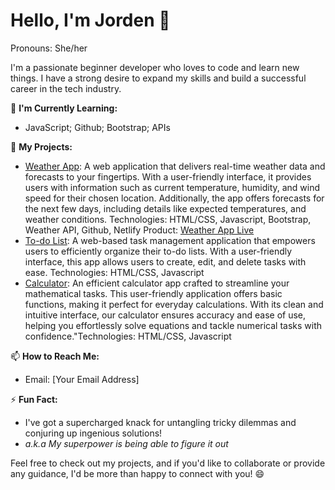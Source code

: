 # Hello, I'm Jorden 👋
Pronouns: She/her

I'm a passionate beginner developer who loves to code and learn new things. I have a strong desire to expand my skills and build a successful career in the tech industry.

🌱 **I'm Currently Learning:**
- JavaScript; Github; Bootstrap; APIs 


🚀 **My Projects:**
- [Weather App](https://github.com/xjordeen/Weather-App): A web application that delivers real-time weather data and forecasts to your fingertips. With a user-friendly interface, it provides users with information such as current temperature, humidity, and wind speed for their chosen location. Additionally, the app offers forecasts for the next few days, including details like expected temperatures, and weather conditions. Technologies: HTML/CSS, Javascript, Bootstrap, Weather API, Github, Netlify Product: [Weather App Live](https://harmonious-dango-a955c4.netlify.app/) 
- [To-do List](https://github.com/xjordeen/To-do-List): A web-based task management application that empowers users to efficiently organize their to-do lists. With a user-friendly interface, this app allows users to create, edit, and delete tasks with ease. Technologies: HTML/CSS, Javascript
- [Calculator](https://github.com/xjordeen/Calculator): An efficient calculator app crafted to streamline your mathematical tasks. This user-friendly application offers basic functions, making it perfect for everyday calculations. With its clean and intuitive interface, our calculator ensures accuracy and ease of use, helping you effortlessly solve equations and tackle numerical tasks with confidence."Technologies: HTML/CSS, Javascript

<!-- 🔗 **Connect with Me:**
- [LinkedIn](your LinkedIn profile link)
- [Twitter](your Twitter profile link) -->

📫 **How to Reach Me:**
- Email: [Your Email Address]

⚡ **Fun Fact:**
- I've got a supercharged knack for untangling tricky dilemmas and conjuring up ingenious solutions!
- *a.k.a My superpower is being able to figure it out*

Feel free to check out my projects, and if you'd like to collaborate or provide any guidance, I'd be more than happy to connect with you! 😄
